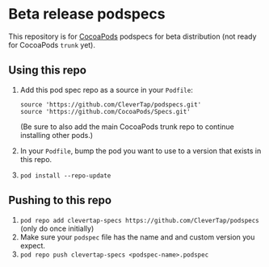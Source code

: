 # Beta release podspecs

This repository is for [CocoaPods](https://cocoapods.org) podspecs for beta distribution (not ready for CocoaPods `trunk` yet).

## Using this repo 

1. Add this pod spec repo as a source in your `Podfile`:
   ```
   source 'https://github.com/CleverTap/podspecs.git'
   source 'https://github.com/CocoaPods/Specs.git'
   ```
   (Be sure to also add the main CocoaPods trunk repo to continue installing other pods.)

1. In your `Podfile`, bump the pod you want to use to a version that exists in this repo.
1. `pod install --repo-update`

## Pushing to this repo

1. `pod repo add clevertap-specs https://github.com/CleverTap/podspecs` (only do once initially)
1. Make sure your `podspec` file has the name and and custom version you expect. 
1. `pod repo push clevertap-specs <podspec-name>.podspec`
